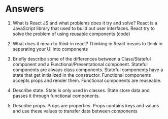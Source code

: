 # Answers

1.  What is React JS and what problems does it try and solve?
React is a JavaScript library that used to build out user interfaces. React try to solve the problem of using reusable components (code)
1.  What does it mean to _think_ in react?
	Thinking in React means to think in seperating your UI into components
1.  Briefly describe some of the differences between a Class/Stateful component and a Functional/Presentational component.
Stateful components are always class components. Stateful components have a state that get initialized in the constructor. Functional components accepts props and render them. Functional components are reuseable.

1.  Describe state.
State is only used in classes. State store data and passes it through functional components. 
1.  Describe props.
Props are properties. Props contains keys and values and use these values to transfer data between components